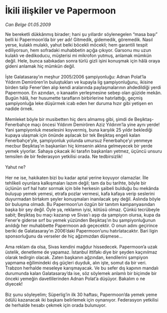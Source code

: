 # İkili ilişkiler ve Papermoon

*Can Belge 01.05.2009*

<div class="taraf_structure_2col_1zq">
<div class="margen_n">



 <p>Ne bereketli dükkânmış birader; hani şu yıllardır söylenegelen “masa başı” belli ki Papermoon’da bir yer adı! Gitmedik, gidemedik, göremedik. Nasıl yerse, kulaklı mulaklı, yahut belki böcekli möcekli; hem garantili tespit ediliyorsun, hem sofradaki muhabbetin açığa çıkıyor. Garsonu mu uzun kulaklı ve dedikoducu, müşterisi mi mikrofon yutmuş, anlamak mümkün değil. Hele, bunca sabıkadan sonra türlü gizli işini konuşmak için hâlâ oraya gideni anlamak hiç mümkün değil. <br/><br/>İşte Galatasaray’ın meşhur 2005/2006 şampiyonluğu: Adnan Polat’la Yıldırım Demirören’in buluştukları ve kupayla lig şampiyonluğunu, ikisine birden talip Fener’den alıp kendi aralarında paylaşmalarının ahdedildiği yerdi Papermoon. En azından, o kanaatin yerleşmesine sebep olan güzide mekân. Bugün hâlâ, her husumette tarafların birbirlerine hatırlattığı, geçmiş şampiyonluğa leke düşürmek icab eden her duruma hızır gibi yetişen en nadide örnek. <br/><br/>Memleket böyle bir musibetten hiç ders almamış gibi, şimdi de Beşiktaş-Fenerbahçe maçı öncesi Yıldırım Demirören Aziz Yıldırım’la yine aynı yerde! Yani şampiyonluk meselesini koyvermiş, buna karşılık 25 yıldır beklediği kupaya ulaşmak için önünde aşılacak bir tek Beşiktaş engeli kalan Fenerbahçe’yle, şampiyonluk yolunda umursuz Fenerbahçe’yi yenmeye mecbur Beşiktaş’ın başkanları hiç kimsenin aklına gelmeyecek bir yerde yemek yiyorlar. Sahaya çıkacak iki tarafın başkanları yetmez, üçüncü unsuru temsilen de bir federasyon yetkilisi orada. Ne tedbirsizlik! <br/><br/>Yahut ne? <br/><br/>Her ne ise, hakikaten bizi bu kadar aptal yerine koyuyor olamazlar. İlle tehlikeli oyunlara kalkışmaları lazım değil; tam da bu tarihte, böyle bir üçlünün sırf hal hatır sormak için bile herkesin şaibeli bulduğu bu mekânda buluşup yemek yemesi, etrafa pozlar vermesi, kafa kafaya verip seslerini duyurmadan birtakım şeyler konuşmaları inanılacak şey değil. Aslında böyle bir buluşma olmadı. Bu Papermoon’un özgün bir tanıtım kampanyasından başka bir şey değil. Öyle ya, reklamın iyisi, kötüsü olmaz. Çünkü tecrübeyle sabit; Beşiktaş bu maçı kazanıp ve Sivas’ı aşıp da şampiyon olursa, kupa da Fener’e giderse sırf bu yemek yüzünden Beşiktaş’ın bu şampiyonluğunun anıldığı her muhabbette Papermoon adı geçecektir. O onun adını geçirince beriki de Galatasaray’ın 2006’daki Papermoon’unu hatırlatacaktır. Bari ligin sponsorluğunu da verseler de hiç ağzımızdan düşmese... <br/><br/>Ama reklam da olsa, Sivas kendini mağdur hissedecek. Papermoon’a uzak üstelik, denetleme de yapamaz. İstanbul ittifakı diye bir şeyden kaçınılmaz olarak tedirgin olacak. Zaten başkanın ağzından, kendilerini şampiyon yapmama eğilimindeki dış güçleri duyduk, alın işte, somut da bir veri. Trabzon herhalde meseleye karışmayacak. Ve bu sefer dış kapının mandalı durumunda kalan Galatasaray’da ise, söz söylemek anlamlı bir biçimde bir önceki yemeğin davetlilerinden Adnan Polat’a düşüyor. Bakalım o ne diyecek! <br/><br/>Biz şunu söyleyelim; Süperlig’in ilk 30 haftası, Papermoon’da yemek yeme ödülü kazanacak iki başkanı belirlemek için oynanıyor. Federasyon yetkilisi de herhalde hesabı çekmek için orada bulunuyor.</p>

<br/>


<div id="taraf_not">
</div>

</div>


</div>
